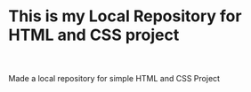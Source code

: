 # This is my Local Repository for HTML and CSS project
<br><br>
Made a local repository for simple HTML and CSS Project
